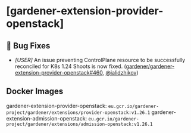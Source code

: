 # [gardener-extension-provider-openstack]
## 🐛 Bug Fixes
* *[USER]* An issue preventing ControlPlane resource to be successfully reconciled for K8s 1.24 Shoots is now fixed. ([gardener/gardener-extension-provider-openstack#460](https://github.com/gardener/gardener-extension-provider-openstack/pull/460), [@ialidzhikov](https://github.com/ialidzhikov))
## Docker Images
gardener-extension-provider-openstack: `eu.gcr.io/gardener-project/gardener/extensions/provider-openstack:v1.26.1`
gardener-extension-admission-openstack: `eu.gcr.io/gardener-project/gardener/extensions/admission-openstack:v1.26.1`